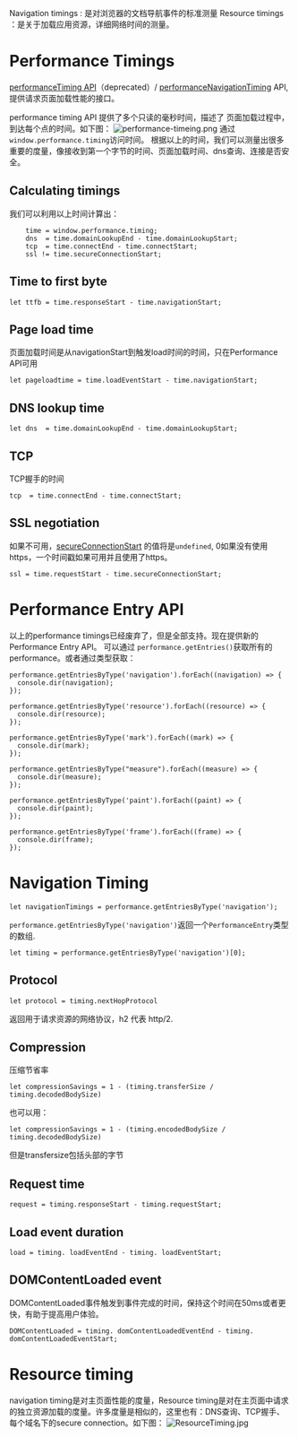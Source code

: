 Navigation timings : 是对浏览器的文档导航事件的标准测量
Resource timings ：是关于加载应用资源，详细网络时间的测量。

# Performance Timings
[performanceTiming API](https://developer.mozilla.org/en-US/docs/Web/API/PerformanceTiming)（deprecated）/ [performanceNavigationTiming](https://developer.mozilla.org/en-US/docs/Web/API/PerformanceNavigationTiming) API,提供请求页面加载性能的接口。

performance timing API 提供了多个只读的毫秒时间，描述了
页面加载过程中，到达每个点的时间。如下图：
![performance-timeing.png](https://upload-images.jianshu.io/upload_images/3648928-917565aaf17f4e93.png?imageMogr2/auto-orient/strip%7CimageView2/2/w/1240)
通过`window.performance.timing`访问时间。
根据以上的时间，我们可以测量出很多重要的度量，像接收到第一个字节的时间、页面加载时间、dns查询、连接是否安全。

## Calculating timings
我们可以利用以上时间计算出：
```
    time = window.performance.timing;
    dns  = time.domainLookupEnd - time.domainLookupStart;
    tcp  = time.connectEnd - time.connectStart;
    ssl != time.secureConnectionStart;
```

## Time to first byte
```
let ttfb = time.responseStart - time.navigationStart;
```

## Page load time
页面加载时间是从navigationStart到触发load时间的时间，只在Performance API可用
```
let pageloadtime = time.loadEventStart - time.navigationStart;
```

## DNS lookup time
```
let dns  = time.domainLookupEnd - time.domainLookupStart;
```

## TCP
TCP握手的时间
```
tcp  = time.connectEnd - time.connectStart;
```

## SSL negotiation
如果不可用，[secureConnectionStart](https://developer.mozilla.org/en-US/docs/Web/API/PerformanceResourceTiming/secureConnectionStart)
的值将是`undefined`,  0如果没有使用https，一个时间戳如果可用并且使用了https。
```
ssl = time.requestStart - time.secureConnectionStart;
```

# Performance Entry API
以上的performance timings已经废弃了，但是全部支持。现在提供新的 Performance Entry API。
可以通过 `performance.getEntries()`获取所有的performance。或者通过类型获取：
```
performance.getEntriesByType('navigation').forEach((navigation) => {
  console.dir(navigation);
});

performance.getEntriesByType('resource').forEach((resource) => {
  console.dir(resource);
});

performance.getEntriesByType('mark').forEach((mark) => {
  console.dir(mark);
});

performance.getEntriesByType("measure").forEach((measure) => {
  console.dir(measure);
});

performance.getEntriesByType('paint').forEach((paint) => { 
  console.dir(paint); 
});

performance.getEntriesByType('frame').forEach((frame) => {
  console.dir(frame);
});
```

# Navigation Timing
```
let navigationTimings = performance.getEntriesByType('navigation');
```
`performance.getEntriesByType('navigation')`返回一个`PerformanceEntry`类型的数组.
```
let timing = performance.getEntriesByType('navigation')[0];
```

## Protocol
```
let protocol = timing.nextHopProtocol
```
返回用于请求资源的网络协议，h2 代表 http/2.

## Compression
压缩节省率
```
let compressionSavings = 1 - (timing.transferSize / timing.decodedBodySize)
```
也可以用：
```
let compressionSavings = 1 - (timing.encodedBodySize / timing.decodedBodySize)
```
但是transfersize包括头部的字节

## Request time
```
request = timing.responseStart - timing.requestStart;
```
## Load event duration
```
load = timing. loadEventEnd - timing. loadEventStart; 
```

## DOMContentLoaded event
DOMContentLoaded事件触发到事件完成的时间，保持这个时间在50ms或者更快，有助于提高用户体验。
```
DOMContentLoaded = timing. domContentLoadedEventEnd - timing. domContentLoadedEventStart; 
```

# Resource timing
navigation timing是对主页面性能的度量，Resource timing是对在主页面中请求的独立资源加载的度量。许多度量是相似的，这里也有：DNS查询、TCP握手、每个域名下的secure connection。如下图：
![ResourceTiming.jpg](https://upload-images.jianshu.io/upload_images/3648928-97b0ac116059827a.jpg?imageMogr2/auto-orient/strip%7CimageView2/2/w/1240)
